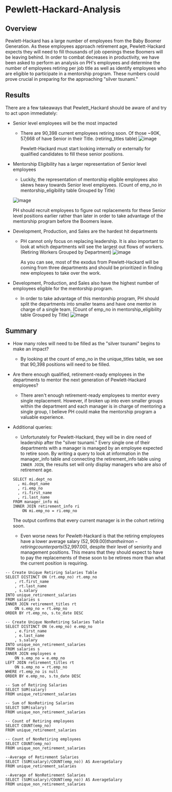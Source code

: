 # Pewlett-Hackard-Analysis

## Overview

Pewlett-Hackard has a large number of employees from the Baby Boomer Generation.  As these employees approach retirement age, Pewlett-Hackard expects they will need to fill thousands of job openings these Boomers will be leaving behind.  In order to combat decreases in productivity, we have been asked to perform an analysis on PH's employees and determine the number of employees retiring per job title as well as identify employees who are eligible to participate in a mentorship program.  These numbers could prove crucial in preparing for the approaching "silver tsunami."

## Results

There are a few takeaways that Pewlett_Hackard should be aware of and try to act upon immediately:

- Senior level employees will be the most impacted
  - There are 90,398 current employees retiring soon.  Of those ~90K, 57,668 of have Senior in their Title.
  (retiring_titles table) ![image](https://user-images.githubusercontent.com/79211628/115584681-9395f200-a290-11eb-9831-024f355bc3f4.png)
  
  	Pewlett-Hackard must start looking internally or externally for qualified candidates to fill these senior positions.

- Mentorship Eligibility has a larger representation of Senior level employees
  - Luckily, the representation of mentorship eligible employees also skews heavy towards Senior level employees.
  (Count of emp_no in mentorship_eligibility table Grouped by Title) 
  
  ![image](https://user-images.githubusercontent.com/79211628/115585999-c096d480-a291-11eb-8d4b-8f2cd6fe61a3.png)

  	PH should recruit employees to figure out replacements for these Senior level positions earlier rather than later in order to take advantage of the mentorship program before the Boomers leave.

- Development, Production, and Sales are the hardest hit departments
  - PH cannot only focus on replacing leadership.  It is also important to look at which departments will see the largest out flows of workers. (Retiring Workers Grouped by Department) ![image](https://user-images.githubusercontent.com/79211628/115587298-25066380-a293-11eb-9be7-47a3092479be.png)
	
	As you can see, most of the exodus from Pewlett-Hackard will be coming from three departments and should be prioritized in finding new employees to take over the work. 

- Development, Production, and Sales also have the highest number of employees eligible for the mentorship program.
  - In order to take advantage of this mentorship program, PH should split the departments into smaller teams and have one mentor in charge of a single team.
  (Count of emp_no in mentorship_eligibility table Grouped by Title) ![image](https://user-images.githubusercontent.com/79211628/115588103-02287f00-a294-11eb-8eff-97b39909d585.png)

## Summary
- How many roles will need to be filled as the "silver tsunami" begins to make an impact?
	- By looking at the count of emp_no in the unique_titles table, we see that 90,398 positions will need to be filled.

- Are there enough qualified, retirement-ready employees in the departments to mentor the next generation of Pewlett-Hackard employees?
	- There aren't enough retirement-ready employees to mentor every single replacement.  However, if broken up into even smaller groups within the department and each manager is in charge of mentoring a single group, I believe PH could make the mentorship program a valuable experience.

- Additional queries:
  - Unfortunately for Pewlett-Hackard, they will be in dire need of leadership after the "silver tsunami."  Every single one of their departments with a manager is managed by an employee expected to retire soon.  By writing a query to look at information in the manager_info table and connecting the retirement_info table using `INNER JOIN`, the results set will only display managers who are also of retirement age.
  ```
  SELECT mi.dept_no
	, mi.dept_name
	, ri.emp_no
	, ri.first_name
	, ri.last_name
  FROM manager_info mi
  INNER JOIN retirement_info ri
	  ON mi.emp_no = ri.emp_no 
  ```
  The output confirms that every current manager is in the cohort retiring soon.
  
  - Even worse news for Pewlett-Hackard is that the retiring employees have a lower average salary ($52,909.00) than their non-retiring counterparts ($52,997.00), despite their level of seniority and management positions.  This means that they should expect to have to pay the replacements of these soon to be retirees more than what the current position is requiring.
```
-- Create Unique Retiring Salaries Table
SELECT DISTINCT ON (rt.emp_no) rt.emp_no
	, rt.first_name
	, rt.last_name
	, s.salary
INTO unique_retirement_salaries
FROM salaries s
INNER JOIN retirement_titles rt
	ON s.emp_no = rt.emp_no
ORDER BY rt.emp_no, s.to_date DESC

-- Create Unique NonRetiring Salaries Table
SELECT DISTINCT ON (e.emp_no) e.emp_no
	, e.first_name
	, e.last_name
	, s.salary
INTO unique_non_retirement_salaries
FROM salaries s
INNER JOIN employees e
	ON s.emp_no = e.emp_no
LEFT JOIN retirement_titles rt
	ON s.emp_no = rt.emp_no
WHERE rt.emp_no is null
ORDER BY e.emp_no, s.to_date DESC

-- Sum of Retiring Salaries
SELECT SUM(salary)
FROM unique_retirement_salaries

-- Sum of NonRetiring Salaries
SELECT SUM(salary)
FROM unique_non_retirement_salaries

-- Count of Retiring employees
SELECT COUNT(emp_no)
FROM unique_retirement_salaries

-- Count of NonRetiring employees
SELECT COUNT(emp_no)
FROM unique_non_retirement_salaries

--Average of Retirement Salaries 
SELECT (SUM(salary)/COUNT(emp_no)) AS AverageSalary
FROM unique_retirement_salaries

--Average of NonRetirement Salaries 
SELECT (SUM(salary)/COUNT(emp_no)) AS AverageSalary
FROM unique_non_retirement_salaries
```
